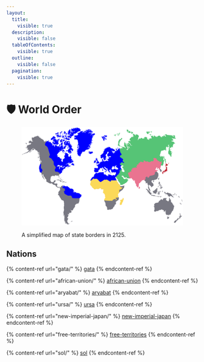 ```yaml
---
layout:
  title:
    visible: true
  description:
    visible: false
  tableOfContents:
    visible: true
  outline:
    visible: false
  pagination:
    visible: true
---
```


# 🛡️ World Order

<figure><img src="../.gitbook/assets/worldmap-transparent (2).png" alt=""><figcaption><p>A simplified map of state borders in 2125.</p></figcaption></figure>

## Nations

{% content-ref url="gata/" %}
[gata](gata/)
{% endcontent-ref %}

{% content-ref url="african-union/" %}
[african-union](african-union/)
{% endcontent-ref %}

{% content-ref url="aryabat/" %}
[aryabat](aryabat/)
{% endcontent-ref %}

{% content-ref url="ursa/" %}
[ursa](ursa/)
{% endcontent-ref %}

{% content-ref url="new-imperial-japan/" %}
[new-imperial-japan](new-imperial-japan/)
{% endcontent-ref %}

{% content-ref url="free-territories/" %}
[free-territories](free-territories/)
{% endcontent-ref %}

{% content-ref url="sol/" %}
[sol](sol/)
{% endcontent-ref %}

